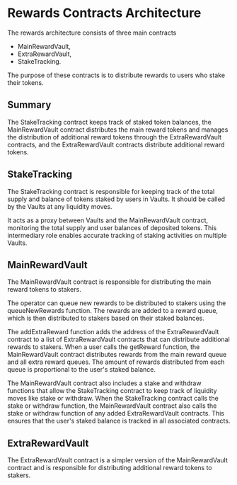 # Rewards Contracts Architecture

The rewards architecture consists of three main contracts

-   MainRewardVault,
-   ExtraRewardVault,
-   StakeTracking.

The purpose of these contracts is to distribute rewards to users who stake their tokens.

## Summary

The StakeTracking contract keeps track of staked token balances, the MainRewardVault contract distributes the main reward tokens and manages the distribution of additional reward tokens through the ExtraRewardVault contracts, and the ExtraRewardVault contracts distribute additional reward tokens.

## StakeTracking

The StakeTracking contract is responsible for keeping track of the total supply and balance of tokens staked by users in Vaults. It should be called by the Vaults at any liquidity moves.

It acts as a proxy between Vaults and the MainRewardVault contract, monitoring the total supply and user balances of deposited tokens. This intermediary role enables accurate tracking of staking activities on multiple Vaults.

## MainRewardVault

The MainRewardVault contract is responsible for distributing the main reward tokens to stakers.

The operator can queue new rewards to be distributed to stakers using the queueNewRewards function. The rewards are added to a reward queue, which is then distributed to stakers based on their staked balances.

The addExtraReward function adds the address of the ExtraRewardVault contract to a list of ExtraRewardVault contracts that can distribute additional rewards to stakers. When a user calls the getReward function, the MainRewardVault contract distributes rewards from the main reward queue and all extra reward queues. The amount of rewards distributed from each queue is proportional to the user's staked balance.

The MainRewardVault contract also includes a stake and withdraw functions that allow the StakeTracking contract to keep track of liquidity moves like stake or withdraw.
When the StakeTracking contract calls the stake or withdraw function, the MainRewardVault contract also calls the stake or withdraw function of any added ExtraRewardVault contracts. This ensures that the user's staked balance is tracked in all associated contracts.

## ExtraRewardVault

The ExtraRewardVault contract is a simpler version of the MainRewardVault contract and is responsible for distributing additional reward tokens to stakers.
